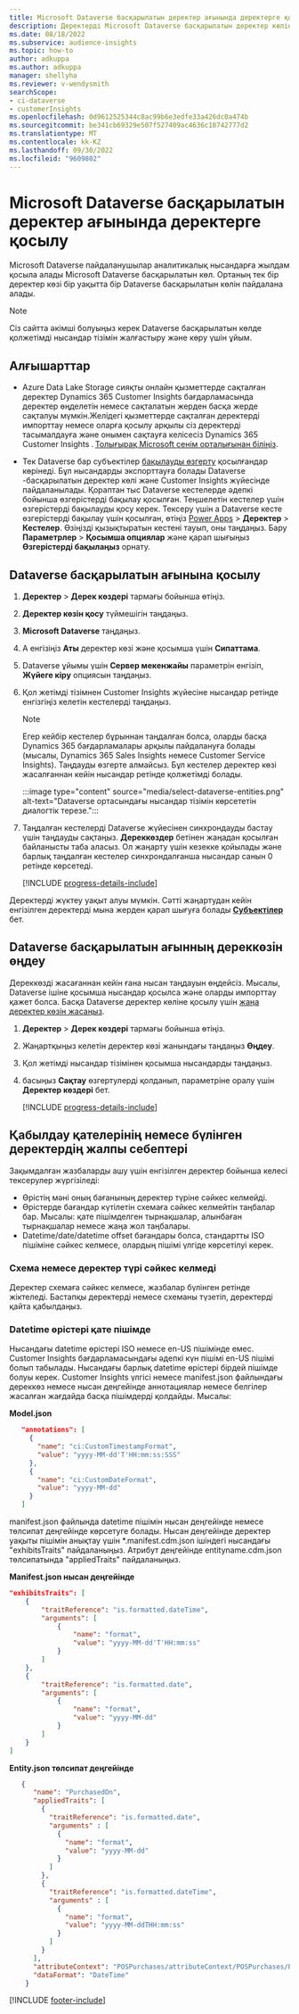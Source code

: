 ```yaml
---
title: Microsoft Dataverse басқарылатын деректер ағынында деректерге қосылу
description: Деректерді Microsoft Dataverse басқарылатын деректер көлінен импорттау.
ms.date: 08/18/2022
ms.subservice: audience-insights
ms.topic: how-to
author: adkuppa
ms.author: adkuppa
manager: shellyha
ms.reviewer: v-wendysmith
searchScope:
- ci-dataverse
- customerInsights
ms.openlocfilehash: 0d9612525344c8ac99b6e3edfe33a426dc0a474b
ms.sourcegitcommit: be341cb69329e507f527409ac4636c18742777d2
ms.translationtype: MT
ms.contentlocale: kk-KZ
ms.lasthandoff: 09/30/2022
ms.locfileid: "9609802"
---
```

# <a name="connect-to-data-in-a-microsoft-dataverse-managed-data-lake"></a>Microsoft Dataverse басқарылатын деректер ағынында деректерге қосылу

Microsoft Dataverse пайдаланушылар аналитикалық нысандарға жылдам қосыла алады Microsoft Dataverse басқарылатын көл. Ортаның тек бір деректер көзі бір уақытта бір Dataverse басқарылатын көлін пайдалана алады.

> [!NOTE]
> Сіз сайтта әкімші болуыңыз керек Dataverse басқарылатын көлде қолжетімді нысандар тізімін жалғастыру және көру үшін ұйым.

## <a name="prerequisites"></a>Алғышарттар

- Azure Data Lake Storage сияқты онлайн қызметтерде сақталған деректер Dynamics 365 Customer Insights бағдарламасында деректер өңделетін немесе сақталатын жерден басқа жерде сақталуы мүмкін.Желідегі қызметтерде сақталған деректерді импорттау немесе оларға қосылу арқылы сіз деректерді тасымалдауға және онымен сақтауға келісесіз Dynamics 365 Customer Insights . [Толығырақ Microsoft сенім орталығынан біліңіз](https://www.microsoft.com/trust-center).

- Тек Dataverse бар субъектілер [бақылауды өзгерту](/power-platform/admin/enable-change-tracking-control-data-synchronization) қосылғандар көрінеді. Бұл нысандарды экспорттауға болады Dataverse -басқарылатын деректер көлі және Customer Insights жүйесінде пайдаланылады. Қораптан тыс Dataverse кестелерде әдепкі бойынша өзгерістерді бақылау қосылған. Теңшелетін кестелер үшін өзгерістерді бақылауды қосу керек. Тексеру үшін а Dataverse кесте өзгерістерді бақылау үшін қосылған, өтіңіз [Power Apps](https://make.powerapps.com) > **Деректер** > **Кестелер**. Өзіңізді қызықтыратын кестені тауып, оны таңдаңыз. Бару **Параметрлер** > **Қосымша опциялар** және қарап шығыңыз **Өзгерістерді бақылаңыз** орнату.

## <a name="connect-to-a-dataverse-managed-lake"></a>Dataverse басқарылатын ағынына қосылу

1. **Деректер** > **Дерек көздері** тармағы бойынша өтіңіз.

1. **Деректер көзін қосу** түймешігін таңдаңыз.

1. **Microsoft Dataverse** таңдаңыз.

1. А енгізіңіз **Аты** деректер көзі және қосымша үшін **Сипаттама**.

1. Dataverse ұйымы үшін **Сервер мекенжайы** параметрін енгізіп, **Жүйеге кіру** опциясын таңдаңыз.

1. Қол жетімді тізімнен Customer Insights жүйесіне нысандар ретінде енгізгіңіз келетін кестелерді таңдаңыз.

   > [!NOTE]
   > Егер кейбір кестелер бұрыннан таңдалған болса, оларды басқа Dynamics 365 бағдарламалары арқылы пайдалануға болады (мысалы, Dynamics 365 Sales Insights немесе Customer Service Insights). Таңдауды өзгерте алмайсыз. Бұл кестелер деректер көзі жасалғаннан кейін нысандар ретінде қолжетімді болады.

    :::image type="content" source="media/select-dataverse-entities.png" alt-text="Dataverse ортасындағы нысандар тізімін көрсететін диалогтік терезе.":::

1. Таңдалған кестелерді Dataverse жүйесінен синхрондауды бастау үшін таңдауды сақтаңыз. **Дереккөздер** бетінен жаңадан қосылған байланысты таба аласыз. Ол жаңарту үшін кезекке қойылады және барлық таңдалған кестелер синхрондалғанша нысандар санын 0 ретінде көрсетеді.

   [!INCLUDE [progress-details-include](includes/progress-details-pane.md)]

Деректерді жүктеу уақыт алуы мүмкін. Сәтті жаңартудан кейін енгізілген деректерді мына жерден қарап шығуға болады [**Субъектілер**](entities.md) бет.

## <a name="edit-a-dataverse-managed-lake-data-source"></a>Dataverse басқарылатын ағынның дереккөзін өңдеу

Дереккөзді жасағаннан кейін ғана нысан таңдауын өңдейсіз. Мысалы, Dataverse ішіне қосымша нысандар қосылса және оларды импорттау қажет болса.
Басқа Dataverse деректер көліне қосылу үшін [жаңа деректер көзін жасаңыз](#connect-to-a-dataverse-managed-lake).

1. **Деректер** > **Дерек көздері** тармағы бойынша өтіңіз.

1. Жаңартқыңыз келетін деректер көзі жанындағы таңдаңыз **Өңдеу**.

1. Қол жетімді нысандар тізімінен қосымша нысандарды таңдаңыз.

1. басыңыз **Сақтау** өзгертулерді қолданып, параметріне оралу үшін **Деректер көздері** бет.

   [!INCLUDE [progress-details-include](includes/progress-details-pane.md)]

## <a name="common-reasons-for-ingestion-errors-or-corrupted-data"></a>Қабылдау қателерінің немесе бүлінген деректердің жалпы себептері

Зақымдалған жазбаларды ашу үшін енгізілген деректер бойынша келесі тексерулер жүргізіледі:

- Өрістің мәні оның бағанының деректер түріне сәйкес келмейді.
- Өрістерде бағандар күтілетін схемаға сәйкес келмейтін таңбалар бар. Мысалы: қате пішімделген тырнақшалар, алынбаған тырнақшалар немесе жаңа жол таңбалары.
- Datetime/date/datetime offset бағандары болса, стандартты ISO пішіміне сәйкес келмесе, олардың пішімі үлгіде көрсетілуі керек.

### <a name="schema-or-data-type-mismatch"></a>Схема немесе деректер түрі сәйкес келмеді

Деректер схемаға сәйкес келмесе, жазбалар бүлінген ретінде жіктеледі. Бастапқы деректерді немесе схеманы түзетіп, деректерді қайта қабылдаңыз.

### <a name="datetime-fields-in-the-wrong-format"></a>Datetime өрістері қате пішімде

Нысандағы datetime өрістері ISO немесе en-US пішімінде емес. Customer Insights бағдарламасындағы әдепкі күн пішімі en-US пішімі болып табылады. Нысандағы барлық datetime өрістері бірдей пішімде болуы керек. Customer Insights үлгісі немесе manifest.json файлындағы дереккөз немесе нысан деңгейінде аннотациялар немесе белгілер жасалған жағдайда басқа пішімдерді қолдайды. Мысалы:

**Model.json**

   ```json
      "annotations": [
        {
          "name": "ci:CustomTimestampFormat",
          "value": "yyyy-MM-dd'T'HH:mm:ss:SSS"
        },
        {
          "name": "ci:CustomDateFormat",
          "value": "yyyy-MM-dd"
        }
      ]   
   ```

  manifest.json файлында datetime пішімін нысан деңгейінде немесе төлсипат деңгейінде көрсетуге болады. Нысан деңгейінде деректер уақыты пішімін анықтау үшін *.manifest.cdm.json ішіндегі нысандағы "exhibitsTraits" пайдаланыңыз. Атрибут деңгейінде entityname.cdm.json төлсипатында "appliedTraits" пайдаланыңыз.

**Manifest.json нысан деңгейінде**

```json
"exhibitsTraits": [
    {
        "traitReference": "is.formatted.dateTime",
        "arguments": [
            {
                "name": "format",
                "value": "yyyy-MM-dd'T'HH:mm:ss"
            }
        ]
    },
    {
        "traitReference": "is.formatted.date",
        "arguments": [
            {
                "name": "format",
                "value": "yyyy-MM-dd"
            }
        ]
    }
]
```

**Entity.json төлсипат деңгейінде**

```json
   {
      "name": "PurchasedOn",
      "appliedTraits": [
        {
          "traitReference": "is.formatted.date",
          "arguments" : [
            {
              "name": "format",
              "value": "yyyy-MM-dd"
            }
          ]
        },
        {
          "traitReference": "is.formatted.dateTime",
          "arguments" : [
            {
              "name": "format",
              "value": "yyyy-MM-ddTHH:mm:ss"
            }
          ]
        }
      ],
      "attributeContext": "POSPurchases/attributeContext/POSPurchases/PurchasedOn",
      "dataFormat": "DateTime"
    }
```

[!INCLUDE [footer-include](includes/footer-banner.md)]
